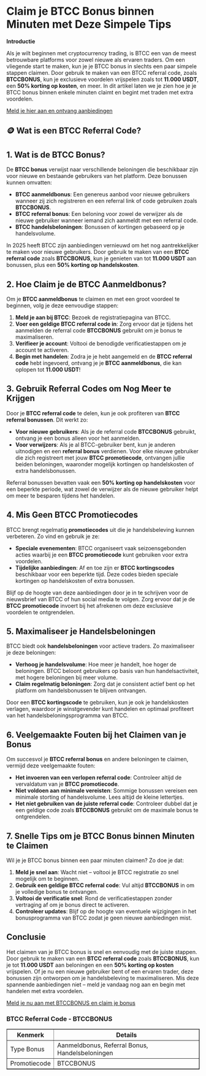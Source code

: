 <h1>Claim je BTCC Bonus binnen Minuten met Deze Simpele Tips</h1>
<p><strong>Introductie</strong></p>
<p>Als je wilt beginnen met cryptocurrency trading, is BTCC een van de meest betrouwbare platforms voor zowel nieuwe als ervaren traders. Om een vliegende start te maken, kun je je BTCC bonus in slechts een paar simpele stappen claimen. Door gebruik te maken van een BTCC referral code, zoals <strong>BTCCBONUS</strong>, kun je exclusieve voordelen vrijspelen zoals tot <strong>11.000 USDT</strong>, een <strong>50% korting op kosten</strong>, en meer. In dit artikel laten we je zien hoe je je BTCC bonus binnen enkele minuten claimt en begint met traden met extra voordelen.</p>
<p><a href="https://partner.btcc.com/us/c/BTCCBONUS/9303" target="_blank">Meld je hier aan en ontvang aanbiedingen</a></p>
<img src="https://images.mirror-media.xyz/publication-images/pFAHTV5xiT_ZR81Wj_ds0.png?height=500&amp;width=1000" decoding="async" data-nimg="fill" class="css-xah9so" style="position: absolute; inset: 0px; box-sizing: border-box; padding: 0px; border: none; margin: auto; display: block; width: 0px; height: 0px; min-width: 100%; max-width: 100%; min-height: 100%; max-height: 100%;">

<h2>🪙 Wat is een BTCC Referral Code?</h2>
<h2>1. Wat is de BTCC Bonus?</h2>
<p>De <strong>BTCC bonus</strong> verwijst naar verschillende beloningen die beschikbaar zijn voor nieuwe en bestaande gebruikers van het platform. Deze bonussen kunnen omvatten:</p>
<ul>
<li><strong>BTCC aanmeldbonus</strong>: Een genereus aanbod voor nieuwe gebruikers wanneer zij zich registreren en een referral link of code gebruiken zoals <strong>BTCCBONUS</strong>.</li>
<li><strong>BTCC referral bonus</strong>: Een beloning voor zowel de verwijzer als de nieuwe gebruiker wanneer iemand zich aanmeldt met een referral code.</li>
<li><strong>BTCC handelsbeloningen</strong>: Bonussen of kortingen gebaseerd op je handelsvolume.</li>
</ul>
<p>In 2025 heeft BTCC zijn aanbiedingen vernieuwd om het nog aantrekkelijker te maken voor nieuwe gebruikers. Door gebruik te maken van een <strong>BTCC referral code</strong> zoals <strong>BTCCBONUS</strong>, kun je genieten van tot <strong>11.000 USDT</strong> aan bonussen, plus een <strong>50% korting op handelskosten</strong>.</p>

<h2>2. Hoe Claim je de BTCC Aanmeldbonus?</h2>
<p>Om je <strong>BTCC aanmeldbonus</strong> te claimen en met een groot voordeel te beginnen, volg je deze eenvoudige stappen:</p>
<ol>
<li><strong>Meld je aan bij BTCC</strong>: Bezoek de registratiepagina van BTCC.</li>
<li><strong>Voer een geldige BTCC referral code in</strong>: Zorg ervoor dat je tijdens het aanmelden de referral code <strong>BTCCBONUS</strong> gebruikt om je bonus te maximaliseren.</li>
<li><strong>Verifieer je account</strong>: Voltooi de benodigde verificatiestappen om je account te activeren.</li>
<li><strong>Begin met handelen</strong>: Zodra je je hebt aangemeld en de <strong>BTCC referral code</strong> hebt ingevoerd, ontvang je je <strong>BTCC aanmeldbonus</strong>, die kan oplopen tot <strong>11.000 USDT</strong>!</li>
</ol>

<h2>3. Gebruik Referral Codes om Nog Meer te Krijgen</h2>
<p>Door je <strong>BTCC referral code</strong> te delen, kun je ook profiteren van <strong>BTCC referral bonussen</strong>. Dit werkt zo:</p>
<ul>
<li><strong>Voor nieuwe gebruikers</strong>: Als je de referral code <strong>BTCCBONUS</strong> gebruikt, ontvang je een bonus alleen voor het aanmelden.</li>
<li><strong>Voor verwijzers</strong>: Als je al BTCC-gebruiker bent, kun je anderen uitnodigen en een <strong>referral bonus</strong> verdienen. Voor elke nieuwe gebruiker die zich registreert met jouw <strong>BTCC promotiecode</strong>, ontvangen jullie beiden beloningen, waaronder mogelijk kortingen op handelskosten of extra handelsbonussen.</li>
</ul>
<p>Referral bonussen bevatten vaak een <strong>50% korting op handelskosten</strong> voor een beperkte periode, wat zowel de verwijzer als de nieuwe gebruiker helpt om meer te besparen tijdens het handelen.</p>

<h2>4. Mis Geen BTCC Promotiecodes</h2>
<p>BTCC brengt regelmatig <strong>promotiecodes</strong> uit die je handelsbeleving kunnen verbeteren. Zo vind en gebruik je ze:</p>
<ul>
<li><strong>Speciale evenementen</strong>: BTCC organiseert vaak seizoensgebonden acties waarbij je een <strong>BTCC promotiecode</strong> kunt gebruiken voor extra voordelen.</li>
<li><strong>Tijdelijke aanbiedingen</strong>: Af en toe zijn er <strong>BTCC kortingscodes</strong> beschikbaar voor een beperkte tijd. Deze codes bieden speciale kortingen op handelskosten of extra bonussen.</li>
</ul>
<p>Blijf op de hoogte van deze aanbiedingen door je in te schrijven voor de nieuwsbrief van BTCC of hun social media te volgen. Zorg ervoor dat je de <strong>BTCC promotiecode</strong> invoert bij het afrekenen om deze exclusieve voordelen te ontgrendelen.</p>

<h2>5. Maximaliseer je Handelsbeloningen</h2>
<p>BTCC biedt ook <strong>handelsbeloningen</strong> voor actieve traders. Zo maximaliseer je deze beloningen:</p>
<ul>
<li><strong>Verhoog je handelsvolume</strong>: Hoe meer je handelt, hoe hoger de beloningen. BTCC beloont gebruikers op basis van hun handelsactiviteit, met hogere beloningen bij meer volume.</li>
<li><strong>Claim regelmatig beloningen</strong>: Zorg dat je consistent actief bent op het platform om handelsbonussen te blijven ontvangen.</li>
</ul>
<p>Door een <strong>BTCC kortingscode</strong> te gebruiken, kun je ook je handelskosten verlagen, waardoor je winstgevender kunt handelen en optimaal profiteert van het handelsbeloningsprogramma van BTCC.</p>

<h2>6. Veelgemaakte Fouten bij het Claimen van je Bonus</h2>
<p>Om succesvol je <strong>BTCC referral bonus</strong> en andere beloningen te claimen, vermijd deze veelgemaakte fouten:</p>
<ul>
<li><strong>Het invoeren van een verlopen referral code</strong>: Controleer altijd de vervaldatum van je <strong>BTCC promotiecode</strong>.</li>
<li><strong>Niet voldoen aan minimale vereisten</strong>: Sommige bonussen vereisen een minimale storting of handelsvolume. Lees altijd de kleine lettertjes.</li>
<li><strong>Het niet gebruiken van de juiste referral code</strong>: Controleer dubbel dat je een geldige code zoals <strong>BTCCBONUS</strong> gebruikt om de maximale bonus te ontgrendelen.</li>
</ul>

<h2>7. Snelle Tips om je BTCC Bonus binnen Minuten te Claimen</h2>
<p>Wil je je BTCC bonus binnen een paar minuten claimen? Zo doe je dat:</p>
<ol>
<li><strong>Meld je snel aan</strong>: Wacht niet – voltooi je BTCC registratie zo snel mogelijk om te beginnen.</li>
<li><strong>Gebruik een geldige BTCC referral code</strong>: Vul altijd <strong>BTCCBONUS</strong> in om je volledige bonus te ontvangen.</li>
<li><strong>Voltooi de verificatie snel</strong>: Rond de verificatiestappen zonder vertraging af om je bonus direct te activeren.</li>
<li><strong>Controleer updates</strong>: Blijf op de hoogte van eventuele wijzigingen in het bonusprogramma van BTCC zodat je geen nieuwe aanbiedingen mist.</li>
</ol>

<h2>Conclusie</h2>
<p>Het claimen van je BTCC bonus is snel en eenvoudig met de juiste stappen. Door gebruik te maken van een <strong>BTCC referral code</strong> zoals <strong>BTCCBONUS</strong>, kun je tot <strong>11.000 USDT</strong> aan beloningen en een <strong>50% korting op kosten</strong> vrijspelen. Of je nu een nieuwe gebruiker bent of een ervaren trader, deze bonussen zijn ontworpen om je handelsbeleving te maximaliseren. Mis deze spannende aanbiedingen niet – meld je vandaag nog aan en begin met handelen met extra voordelen.</p>
<p><a href="https://partner.btcc.com/us/c/BTCCBONUS/9303">Meld je nu aan met BTCCBONUS en claim je bonus</a></p>

<h3>BTCC Referral Code - BTCCBONUS</h3>
<table border="1">
<thead>
<tr>
<th>Kenmerk</th>
<th>Details</th>
</tr>
</thead>
<tbody>
<tr>
<td>Type Bonus</td>
<td>Aanmeldbonus, Referral Bonus, Handelsbeloningen</td>
</tr>
<tr>
<td>Promotiecode</td>
<td>BTCCBONUS</td>
</tr>
</tbody>
</table>
